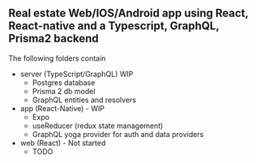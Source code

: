 ## Real estate Web/IOS/Android app using React, React-native and a Typescript, GraphQL, Prisma2 backend

The following folders contain

- server (TypeScript/GraphQL) WIP
    - Postgres database
    - Prisma 2 db model
    - GraphQL entities and resolvers
- app (React-Native) - WIP
    - Expo
    - useReducer (redux state management)
    - GraphQL yoga provider for auth and data providers
- web (React) - Not started
    - TODO
